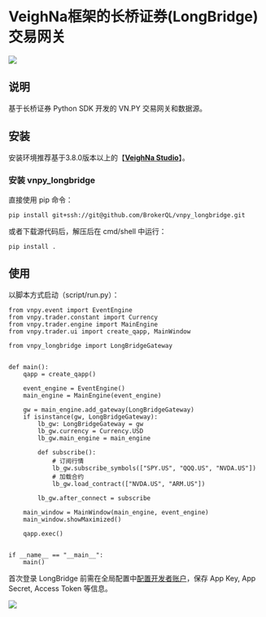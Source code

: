 # VeighNa框架的长桥证券(LongBridge)交易网关


![](https://github.com/BrokerQL/vnpy_longbridge/assets/1175306/f4d2774f-f9e3-4dc8-b67f-585be44b5978)

## 说明

基于长桥证券 Python SDK 开发的 VN.PY 交易网关和数据源。

## 安装

安装环境推荐基于3.8.0版本以上的【[**VeighNa Studio**](https://www.vnpy.com)】。


### 安装 vnpy_longbridge

直接使用 pip 命令：

```
pip install git+ssh://git@github.com/BrokerQL/vnpy_longbridge.git
```

或者下载源代码后，解压后在 cmd/shell 中运行：

```
pip install .
```

## 使用

以脚本方式启动（script/run.py）：

```
from vnpy.event import EventEngine
from vnpy.trader.constant import Currency
from vnpy.trader.engine import MainEngine
from vnpy.trader.ui import create_qapp, MainWindow

from vnpy_longbridge import LongBridgeGateway


def main():
    qapp = create_qapp()

    event_engine = EventEngine()
    main_engine = MainEngine(event_engine)

    gw = main_engine.add_gateway(LongBridgeGateway)
    if isinstance(gw, LongBridgeGateway):
        lb_gw: LongBridgeGateway = gw
        lb_gw.currency = Currency.USD
        lb_gw.main_engine = main_engine

        def subscribe():
            # 订阅行情
            lb_gw.subscribe_symbols(["SPY.US", "QQQ.US", "NVDA.US"])
            # 加载合约
            lb_gw.load_contract(["NVDA.US", "ARM.US"])

        lb_gw.after_connect = subscribe

    main_window = MainWindow(main_engine, event_engine)
    main_window.showMaximized()

    qapp.exec()


if __name__ == "__main__":
    main()
```

首次登录 LongBridge 前需在全局配置中[配置开发者账户](https://open.longportapp.com/docs/getting-started#配置开发者账户)，保存 App Key, App Secret, Access Token 等信息。

![](https://github.com/BrokerQL/vnpy_longbridge/assets/1175306/628da5cf-7473-495c-82aa-1b504e31fc72)

